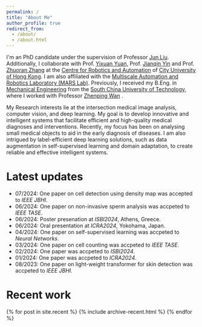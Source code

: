 ```yaml
---
permalink: /
title: "About Me"
author_profile: true
redirect_from:
  - /about/
  - /about.html
---
```


<!-- 
A data-driven personal website
====== -->

<!-- **I'm actively recruiting lab members**, so please send me your CV and a brief
description of your research interests if you'd like to be considered! -->

I'm an PhD candidate under the supervision of Professor [Jun Liu](https://scholars.cityu.edu.hk/en/persons/jun-liu(828ed819-1d73-466a-b468-63b5292cb4f6).html).
Additionally, I collaborate with Prof. [Yixuan Yuan](https://www.ee.cuhk.edu.hk/~yxyuan/), Prof. [Jianqin Yin](https://www.researchgate.net/profile/Jianqin-Yin) and Prof. [Zhuoran Zhang](https://sse.cuhk.edu.cn/en/faculty/zhangzhuoran) at the 
[Centre for Robotics and Automation](https://www.cityu.edu.hk/cra/) of [City University of Hong Kong](https://www.cityu.edu.hk/).
I am also affiliated with the 
[Multiscale Automation and Robotics Laboratory (MARS Lab)](https://www.cityu.edu.hk/mne/marslab/).
Previously, I received my B.Eng. in
[Mechanical Engineering](http://cogsci.ucmerced.edu/) from the
[South China University of Technology](https://www.scut.edu.cn/en/), where I worked with Professor
[Zhenping Wan](https://www.researchgate.net/profile/Zhenping-Wan) .

My Research interests lie at the intersection medical image analysis, computer vision, and deep learning.
My goal is to develop innovative and intelligent systems that facilitate efficient and high-quality medical diagnoses and interventions. 
Recently, my focus has been on analysing small medical objects to aid in the early diagnosis of diseases.
I am also intrigued by label-efficient deep learning solutions, such as data augmentation in self-supervised learning and domain adaptation, to create reliable and effective intelligent systems.

Latest updates
======
* 07/2024: One paper on cell detection using density map was accepted to *IEEE JBHI*.
* 06/2024: One paper on non-invasive sperm analysis was accpeted to *IEEE TASE*.
* 06/2024: Poster presenation at *ISBI2024*, Athens, Greece.
* 06/2024: Oral presentation at *ICRA2024*, Yokohama, Japan.
* 04/2024: One paper on self-supervised learning was accpeted to *Neural Networks*.
* 03/2024: One paper on cell counting was accpeted to *IEEE TASE*.
* 02/2024: One paper was accpeted to *ISBI2024*.
* 01/2024: One paper was accpeted to *ICRA2024*.
* 08/2023: One paper on light-weight transformer for skin detection was accpeted to *IEEE JBHI*.

<!-- * 01/2021: Three papers were accepted to ICLR2021, two spotlight (top 4%) and one poster. -->
<!-- * 06/2020: I will join the School of Information Technology, Deakin University, as a lecturer. -->
<!-- * 06/2020: One paper on robust loss functions was accepted to ICML2020.
* 05/2020: One paper on understanding medical adversarial attacks/examples was accepted to journal Pattern Recognition. -->
<!-- * 12/2019: Two papers were accepted to ICLR2020. -->
<!-- * 12/2019: I gave a invited tutorial on Adversarial Machine Learning (AML) at <a href="http://nugget.unisa.edu.au/AI2019/index.php#" target="_blank">Australasian Joint Conference on Artificial Intelligence (AI2019)</a>. <a href="https://github.com/xingjunm/An-Introduction-to-Adversarial-Machine-Learning" target="_blank">GitHub (slides and codes)</a>. -->
<!-- * 08/2019: I gave a talk on generative adversarial networks (GANs) at <a href="https://mondo.com.au/" target="_blank">Mondo</a>. -->
<!-- * 05/2019: I will visit RIKEN and NII in Japan, June 2019. -->
<!-- * 12/2018: Session Chair of the Computer Science and IT session at <a href="http://www.capsaus.org/?a=3FA592EB18CBDF30" target="_blank">The 11th Research Symposium for Chinese PhD Students and Scholars in Australia</a>. -->
<!-- * 09/2018: I took the position of Research Fellow in The University of Melbourne. -->
<!-- * 09/2018: I submitted my PhD thesis. -->
<!-- * 07/2018: Long talk at ICML 2018 Conference, Stockholm, Sweden. -->
<!-- * 03/2018: Research intern at National Institute of Informatic, Tokyo Japan. -->

Recent work
======
{% for post in site.recent %}
  {% include archive-recent.html %}
{% endfor %}
